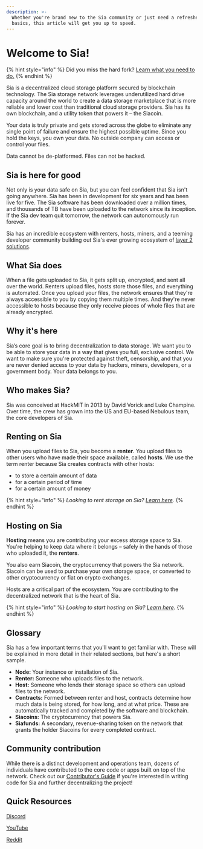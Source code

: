 ```yaml
---
description: >-
  Whether you're brand new to the Sia community or just need a refresher on the
  basics, this article will get you up to speed.
---
```


# Welcome to Sia!

{% hint style="info" %}
Did you miss the hard fork? [Learn what you need to do.](get-started-with-sia/frequently-asked-questions/hard-fork/navigating-the-2021-sia-hardfork.md)
{% endhint %}

Sia is a decentralized cloud storage platform secured by blockchain technology. The Sia storage network leverages underutilized hard drive capacity around the world to create a data storage marketplace that is more reliable and lower cost than traditional cloud storage providers. Sia has its own blockchain, and a utility token that powers it – the Siacoin.

Your data is truly private and gets stored across the globe to eliminate any single point of failure and ensure the highest possible uptime. Since you hold the keys, you own your data. No outside company can access or control your files.

Data cannot be de-platformed. Files can not be hacked.

## Sia is here for good

Not only is your data safe on Sia, but you can feel confident that Sia isn't going anywhere. Sia has been in development for six years and has been live for five. The Sia software has been downloaded over a million times, and thousands of TB have been uploaded to the network since its inception. If the Sia dev team quit tomorrow, the network can autonomously run forever.

Sia has an incredible ecosystem with renters, hosts, miners, and a teeming developer community building out Sia's ever growing ecosystem of [layer 2 solutions](layer-2-solutions/what-is-layer-2.md).

## What Sia does

When a file gets uploaded to Sia, it gets split up, encrypted, and sent all over the world. Renters upload files, hosts store those files, and everything is automated. Once you upload your files, the network ensures that they're always accessible to you by copying them multiple times. And they're never accessible to hosts because they only receive pieces of whole files that are already encrypted.

## Why it's here

Sia’s core goal is to bring decentralization to data storage. We want you to be able to store your data in a way that gives you full, exclusive control. We want to make sure you're protected against theft, censorship, and that you are never denied access to your data by hackers, miners, developers, or a government body. Your data belongs to you.

## Who makes Sia?

Sia was conceived at HackMIT in 2013 by David Vorick and Luke Champine. Over time, the crew has grown into the US and EU-based Nebulous team, the core developers of Sia.

## **Renting on Sia**

When you upload files to Sia, you become a **renter**. You upload files to other users who have made their space available, called **hosts**. We use the term renter because Sia creates contracts with other hosts:

* to store a certain amount of data
* for a certain period of time
* for a certain amount of money

{% hint style="info" %}
_Looking to rent storage on Sia?_ [_Learn here_](hosting/host-setup/)_._
{% endhint %}

## Hosting on Sia

**Hosting** means you are contributing your excess storage space to Sia. You're helping to keep data where it belongs – safely in the hands of those who uploaded it, the **renters**.

You also earn Siacoin, the cryptocurrency that powers the Sia network. Siacoin can be used to purchase your own storage space, or converted to other cryptocurrency or fiat on crypto exchanges.

Hosts are a critical part of the ecosystem. You are contributing to the decentralized network that is the heart of Sia.

{% hint style="info" %}
_Looking to start hosting on Sia?_ [_Learn here_](hosting/host-setup/)_._
{% endhint %}

## **Glossary**

Sia has a few important terms that you'll want to get familiar with. These will be explained in more detail in their related sections, but here's a short sample.

* **Node:** Your instance or installation of Sia.
* **Renter:** Someone who uploads files to the network.
* **Host:** Someone who lends their storage space so others can upload files to the network.
* **Contracts:** Formed between renter and host, contracts determine how much data is being stored, for how long, and at what price. These are automatically tracked and completed by the software and blockchain.
* **Siacoins:** The cryptocurrency that powers Sia.
* **Siafunds:** A secondary, revenue-sharing token on the network that grants the holder Siacoins for every completed contract.

## Community contribution

While there is a distinct development and operations team, dozens of individuals have contributed to the core code or apps built on top of the network. Check out our [Contributor's Guide](https://gitlab.com/NebulousLabs/Sia/blob/master/CONTRIBUTING.md) if you're interested in writing code for Sia and further decentralizing the project!

## **Quick Resources**

[Discord](https://discord.gg/sia)

[YouTube](http://youtube.com/c/siatvofficial)

[Reddit](http://reddit.com/r/siacoin/)
